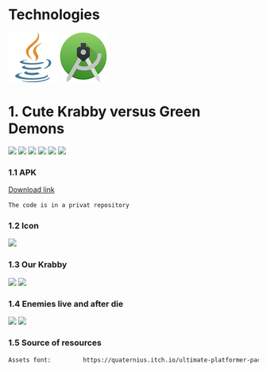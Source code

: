 # Technologies
![](https://github.com/DamianPyCoder/DamianPyCoder/blob/main/icons/javaIcon.png)
![](https://github.com/DamianPyCoder/DamianPyCoder/blob/main/icons/androidStudio100.png)



#
# 1. Cute Krabby versus Green Demons
![](https://github.com/DamianPyCoder/JavaGame___CuteKrabby/blob/main/picts/2_250px.jpg)
![](https://github.com/DamianPyCoder/JavaGame___CuteKrabby/blob/main/picts/3_250px.jpg)
![](https://github.com/DamianPyCoder/JavaGame___CuteKrabby/blob/main/picts/6_250px.jpg)
![](https://github.com/DamianPyCoder/JavaGame___CuteKrabby/blob/main/picts/4_250px.jpg)
![](https://github.com/DamianPyCoder/JavaGame___CuteKrabby/blob/main/picts/5_250px.jpg)
![](https://github.com/DamianPyCoder/JavaGame___CuteKrabby/blob/main/picts/1_250px.jpg)



### 1.1 APK
[Download link](https://github.com/DamianPyCoder/JavaGame___CuteKrabby/blob/main/appCuteKrabby.apk)

```diff
The code is in a privat repository
``` 

### 1.2 Icon
![](https://github.com/DamianPyCoder/JavaGame___CuteKrabby/blob/main/picts/icono100.png)

### 1.3 Our Krabby
![](https://github.com/DamianPyCoder/JavaGame___CuteKrabby/blob/main/picts/krabbyBig.png)
![](https://github.com/DamianPyCoder/JavaGame___CuteKrabby/blob/main/picts/krabby.png)


### 1.4 Enemies live and after die
![](https://github.com/DamianPyCoder/JavaGame___CuteKrabby/blob/main/picts/enemigo.png)
![](https://github.com/DamianPyCoder/JavaGame___CuteKrabby/blob/main/picts/calavera.png)


### 1.5 Source of resources
```diff
Assets font:         https://quaternius.itch.io/ultimate-platformer-pack
```
